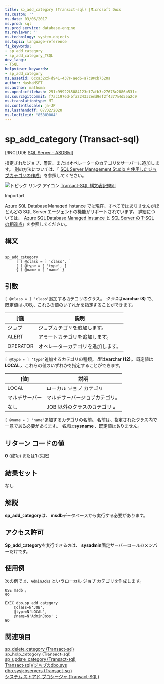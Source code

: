 ```yaml
---
title: sp_add_category (Transact-sql) |Microsoft Docs
ms.custom: ''
ms.date: 03/06/2017
ms.prod: sql
ms.prod_service: database-engine
ms.reviewer: ''
ms.technology: system-objects
ms.topic: language-reference
f1_keywords:
- sp_add_category
- sp_add_category_TSQL
dev_langs:
- TSQL
helpviewer_keywords:
- sp_add_category
ms.assetid: 6cca32cd-d941-4378-aed6-a7c90cb7520a
author: MashaMSFT
ms.author: mathoma
ms.openlocfilehash: 251c9992285084123df7afb3c27678c2886b531c
ms.sourcegitcommit: f7ac1976d4bfa224332edd9ef2f4377a4d55a2c9
ms.translationtype: MT
ms.contentlocale: ja-JP
ms.lasthandoff: 07/02/2020
ms.locfileid: "85880004"
---
```

# <a name="sp_add_category-transact-sql"></a>sp_add_category (Transact-sql)
[!INCLUDE [SQL Server - ASDBMI](../../includes/applies-to-version/sql-asdbmi.md)]

  指定されたジョブ、警告、またはオペレーターのカテゴリをサーバーに追加します。 別の方法については、「 [SQL Server Management Studio を使用したジョブカテゴリの作成](/sql/ssms/agent/create-a-job-category)」を参照してください。
  
 ![トピック リンク アイコン](../../database-engine/configure-windows/media/topic-link.gif "トピック リンク アイコン") [Transact-SQL 構文表記規則](../../t-sql/language-elements/transact-sql-syntax-conventions-transact-sql.md)  
  
 > [!IMPORTANT]  
 > [Azure SQL Database Managed Instance](https://docs.microsoft.com/azure/sql-database/sql-database-managed-instance) では現在、すべてではありませんがほとんどの SQL Server エージェントの機能がサポートされています。 詳細については、「[Azure SQL Database Managed Instance と SQL Server の T-SQL の相違点](https://docs.microsoft.com/azure/sql-database/sql-database-managed-instance-transact-sql-information#sql-server-agent)」を参照してください。
  
## <a name="syntax"></a>構文  
  
```  
  
sp_add_category   
     [ [ @class = ] 'class', ]   
     [ [ @type = ] 'type', ]   
     { [ @name = ] 'name' }  
```  
  
## <a name="arguments"></a>引数  
`[ @class = ] 'class'`追加するカテゴリのクラス。 *クラス*は**varchar (8)** で、既定値は JOB,、これらの値のいずれかを指定することができます。  
  
|[値]|説明|  
|-----------|-----------------|  
|ジョブ|ジョブカテゴリを追加します。|  
|ALERT|アラートカテゴリを追加します。|  
|OPERATOR|オペレーターカテゴリを追加します。|  
  
`[ @type = ] 'type'`追加するカテゴリの種類。 *型*は**varchar (12)**,、既定値は**LOCAL**,、これらの値のいずれかを指定することができます。  
  
|[値]|説明|  
|-----------|-----------------|  
|LOCAL|ローカル ジョブ カテゴリ|  
|マルチサーバー|マルチサーバージョブカテゴリ。|  
|なし|JOB 以外のクラスのカテゴリ **。**|  
  
`[ @name = ] 'name'`追加するカテゴリの名前。 名前は、指定されたクラス内で一意である必要があります。 *名前*は**sysname**,、既定値はありません。  
  
## <a name="return-code-values"></a>リターン コードの値  
 **0** (成功) または**1** (失敗)  
  
## <a name="result-sets"></a>結果セット  
 なし  
  
## <a name="remarks"></a>解説  
 **sp_add_category**は、 **msdb**データベースから実行する必要があります。  
  
## <a name="permissions"></a>アクセス許可  
 **Sp_add_category**を実行できるのは、 **sysadmin**固定サーバーロールのメンバーだけです。  
  
## <a name="examples"></a>使用例  
 次の例では、`AdminJobs` というローカル ジョブ カテゴリを作成します。  
  
```  
USE msdb ;  
GO  
  
EXEC dbo.sp_add_category  
    @class=N'JOB',  
    @type=N'LOCAL',  
    @name=N'AdminJobs' ;  
GO  
```  
  
## <a name="see-also"></a>関連項目  
 [sp_delete_category &#40;Transact-sql&#41;](../../relational-databases/system-stored-procedures/sp-delete-category-transact-sql.md)   
 [sp_help_category &#40;Transact-sql&#41;](../../relational-databases/system-stored-procedures/sp-help-category-transact-sql.md)   
 [sp_update_category &#40;Transact-sql&#41;](../../relational-databases/system-stored-procedures/sp-update-category-transact-sql.md)   
 [Transact-sql&#41;&#40;ジョブのdbo.sys](../../relational-databases/system-tables/dbo-sysjobs-transact-sql.md)   
 [dbo.sysjobservers &#40;Transact-sql&#41;](../../relational-databases/system-tables/dbo-sysjobservers-transact-sql.md)   
 [システム ストアド プロシージャ &#40;Transact-SQL&#41;](../../relational-databases/system-stored-procedures/system-stored-procedures-transact-sql.md)  
  
  
